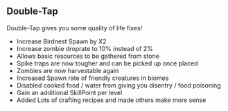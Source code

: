 ## Double-Tap
Double-Tap gives you some quality of life fixes!

 - Increase Birdnest Spawn by X2
 - Increase zombie droprate to 10% instead of 2%
 - Allows basic resources to be gathered from stone
 - Spike traps are now tougher and can be picked up once placed 
 - Zombies are now harvestable again
 - Increased Spawn rate of friendly creatures in biomes 
 - Disabled cooked food / water from giving you disentry / food poisoning 
 - Gain an additional SkillPoint per level 
 - Added Lots of  crafting recipes and made others make more sense